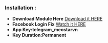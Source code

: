 ### Installation :
+ **Download Module Here** [Download it HERE](https://www.mediafire.com/file/0yze8yniq0j4osk/EasyVictory-x1337cn.apk/file)
+ **Facebook Login Fix** [Watch it HERE](https://youtu.be/AIJ_YzfXYWo?si=IhGT3-S9dAwfDapy)
+ **App Key:telegram_meostarvn**
+ **Key Duration:Permanent**
